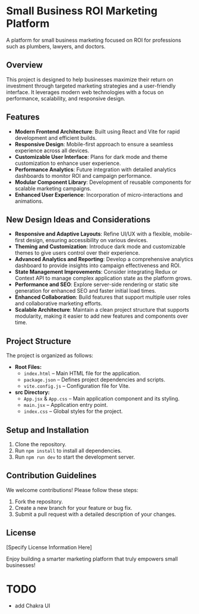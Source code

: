 # Small Business ROI Marketing Platform

A platform for small business marketing focused on ROI for professions such as plumbers, lawyers,
and doctors.

## Overview

This project is designed to help businesses maximize their return on investment through targeted
marketing strategies and a user-friendly interface. It leverages modern web technologies with a
focus on performance, scalability, and responsive design.

## Features

- **Modern Frontend Architecture**: Built using React and Vite for rapid development and efficient
  builds.
- **Responsive Design**: Mobile-first approach to ensure a seamless experience across all devices.
- **Customizable User Interface**: Plans for dark mode and theme customization to enhance user
  experience.
- **Performance Analytics**: Future integration with detailed analytics dashboards to monitor ROI
  and campaign performance.
- **Modular Component Library**: Development of reusable components for scalable marketing
  campaigns.
- **Enhanced User Experience**: Incorporation of micro-interactions and animations.

## New Design Ideas and Considerations

- **Responsive and Adaptive Layouts**: Refine UI/UX with a flexible, mobile-first design, ensuring
  accessibility on various devices.
- **Theming and Customization**: Introduce dark mode and customizable themes to give users control
  over their experience.
- **Advanced Analytics and Reporting**: Develop a comprehensive analytics dashboard to provide
  insights into campaign effectiveness and ROI.
- **State Management Improvements**: Consider integrating Redux or Context API to manage complex
  application state as the platform grows.
- **Performance and SEO**: Explore server-side rendering or static site generation for enhanced SEO
  and faster initial load times.
- **Enhanced Collaboration**: Build features that support multiple user roles and collaborative
  marketing efforts.
- **Scalable Architecture**: Maintain a clean project structure that supports modularity, making it
  easier to add new features and components over time.

## Project Structure

The project is organized as follows:

- **Root Files:**
    - `index.html` – Main HTML file for the application.
    - `package.json` – Defines project dependencies and scripts.
    - `vite.config.js` – Configuration file for Vite.
- **src Directory:**
    - `App.jsx` & `App.css` – Main application component and its styling.
    - `main.jsx` – Application entry point.
    - `index.css` – Global styles for the project.

## Setup and Installation

1. Clone the repository.
2. Run `npm install` to install all dependencies.
3. Run `npm run dev` to start the development server.

## Contribution Guidelines

We welcome contributions! Please follow these steps:

1. Fork the repository.
2. Create a new branch for your feature or bug fix.
3. Submit a pull request with a detailed description of your changes.

## License

[Specify License Information Here]

Enjoy building a smarter marketing platform that truly empowers small businesses!

# TODO

- add Chakra UI
